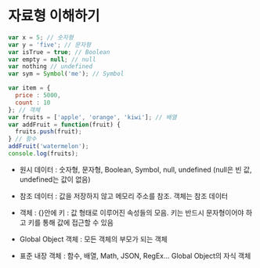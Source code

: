 # 자료형 이해하기

```javascript
var x = 5; // 숫자형
var y = 'five'; // 문자형
var isTrue = true; // Boolean
var empty = null; // null
var nothing // undefined
var sym = Symbol('me'); // Symbol

var item = {
  price : 5000,
  count : 10
}; // 객체
var fruits = ['apple', 'orange', 'kiwi']; // 배열
var addFruit = function(fruit) {
  fruits.push(fruit);
} // 함수
addFruit('watermelon');
console.log(fruits);
```

* 원시 데이터 : 숫자형, 문자형, Boolean, Symbol, null, undefined (null은 빈 값, undefined는 값이 없음)

* 참조 데이터 : 값을 저장하지 않고 메모리 주소를 참조. 객체는 참조 데이터

* 객체 : {}안에 키 : 값 형태로 이루어진 속성들의 모음. 키는 반드시 문자형이어야 하고 키를 통해 값에 접근할 수 있음

* Global Object 객체 : 모든 객체의 부모가 되는 객체 

* 표준 내장 객체 : 함수, 배열, Math, JSON, RegEx... Global Object의 자식 객체
